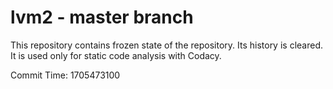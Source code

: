 # lvm2 - master branch

This repository contains frozen state of the repository.
Its history is cleared. It is used only for static code
analysis with Codacy.

Commit Time: 1705473100